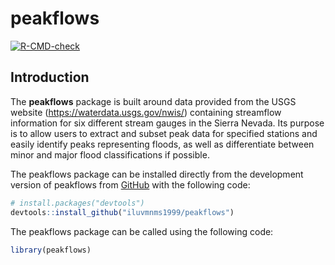 
<!-- README.md is generated from README.Rmd. Please edit that file -->

# peakflows

<!-- badges: start -->

[![R-CMD-check](https://github.com/iluvmnms1999/peakflows/actions/workflows/R-CMD-check.yaml/badge.svg)](https://github.com/iluvmnms1999/peakflows/actions/workflows/R-CMD-check.yaml)
<!-- badges: end -->

## Introduction

The **peakflows** package is built around data provided from the USGS
website (<https://waterdata.usgs.gov/nwis/>) containing streamflow
information for six different stream gauges in the Sierra Nevada. Its
purpose is to allow users to extract and subset peak data for specified
stations and easily identify peaks representing floods, as well as
differentiate between minor and major flood classifications if possible.

The peakflows package can be installed directly from the development
version of peakflows from [GitHub](https://github.com/) with the
following code:

``` r
# install.packages("devtools")
devtools::install_github("iluvmnms1999/peakflows")
```

The peakflows package can be called using the following code:

``` r
library(peakflows)
```
